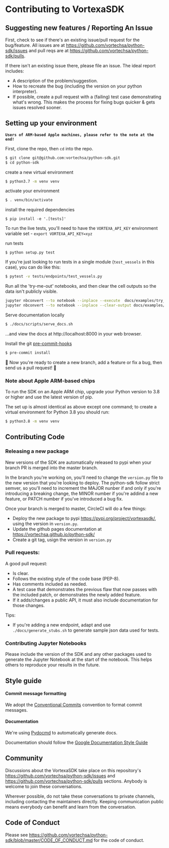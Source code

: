 # Contributing to VortexaSDK

## Suggesting new features / Reporting An Issue

First, check to see if there's an existing issue/pull request for the
bug/feature. All issues are at https://github.com/vortechsa/python-sdk/issues and pull reqs are at
https://github.com/vortechsa/python-sdk/pulls.

If there isn't an existing issue there, please file an issue. The
ideal report includes:

- A description of the problem/suggestion.
- How to recreate the bug (including the version on your python interpreter).
- If possible, create a pull request with a (failing) test case
  demonstrating what's wrong. This makes the process for fixing bugs
  quicker & gets issues resolved sooner.

## Setting up your environment

**`Users of ARM-based Apple machines, please refer to the note at the end!`**

First, clone the repo, then `cd` into the repo.

```bash
$ git clone git@github.com:vortechsa/python-sdk.git
$ cd python-sdk
```

create a new virtual environment

```bash
$ python3.7 -m venv venv
```

activate your environment

```bash
$ . venv/bin/activate
```

install the required dependencies

```
$ pip install -e '.[tests]'
```

To run the live tests, you'll need to have the `VORTEXA_API_KEY` environment variable set - `export VORTEXA_API_KEY=xyz`

run tests

```
$ python setup.py test
```

If you're just looking to run tests in a single module (`test_vessels` in this case), you can do like this:

```bash
$ pytest -v tests/endpoints/test_vessels.py
```

Run all the 'try-me-out' notebooks, and then clear the cell outputs so the data isn't publicly visible.

```bash
jupyter nbconvert --to notebook --inplace --execute  docs/examples/try_me_out/*.ipynb
jupyter nbconvert --to notebook --inplace --clear-output docs/examples/try_me_out/*.ipynb
```

Serve documentation locally

```bash
$ ./docs/scripts/serve_docs.sh
```

…and view the docs at http://localhost:8000 in your web browser.

Install the git [pre-commit-hooks](https://pre-commit.com/#3-install-the-git-hook-scripts)

```bash
$ pre-commit install
```

:tada: Now you're ready to create a new branch, add a feature or fix a bug, then send us a pull request! :tada:

### Note about Apple ARM-based chips

To run the SDK on an Apple ARM chip, upgrade your Python version to 3.8 or higher and use the latest version of pip.

The set up is almost identical as above except one command; to create a virtual environment for Python 3.8 you should run:

```bash
$ python3.8 -m venv venv
```

## Contributing Code

### Releasing a new package

New versions of the SDK are automatically released to pypi when your branch PR is merged into the master branch.

In the branch you're working on, you'll need to change the `version.py` file to the new version that you're looking to deploy.
The python-sdk follow strict semver, so you'll need to increment the MAJOR nunber if and only if you're introducing
a breaking change, the MINOR number if you're addind a new feature, or PATCH number if you've introduced a bug fix.

Once your branch is merged to master, CircleCI will do a few things:

- Deploy the new package to pypi https://pypi.org/project/vortexasdk/, using the version in `version.py`.
- Update the github pages documentation at https://vortechsa.github.io/python-sdk/
- Create a git tag, usign the version in `version.py`

### Pull requests:

A good pull request:

- Is clear.
- Follows the existing style of the code base (PEP-8).
- Has comments included as needed.
- A test case that demonstrates the previous flaw that now passes with
  the included patch, or demonstrates the newly added feature.
- If it adds/changes a public API, it must also include documentation
  for those changes.

Tips:

- If you're adding a new endpoint, adapt and use `./docs/generate_stubs.sh` to generate sample json data used for tests.

### Contributing Jupyter Notebooks

Please include the version of the SDK and any other packages used to generate the Jupyter Notebook at the start of the notebook. This helps others to reproduce your results in the future.

## Style guide

#### Commit message formatting

We adopt the [Conventional Commits](https://www.conventionalcommits.org) convention to format commit messages.

#### Documentation

We're using [Pydocmd](https://github.com/NiklasRosenstein/pydoc-markdown)
to automatically generate docs.

Documentation should follow the [Google Documentation Style Guide](https://developers.google.com/style/api-reference-comments)

## Community

Discussions about the VortexaSDK take place on this repository's https://github.com/vortechsa/python-sdk/issues and https://github.com/vortechsa/python-sdk/pulls sections. Anybody is welcome to join these conversations.

Wherever possible, do not take these conversations to private channels, including contacting the maintainers directly. Keeping communication public means everybody can benefit and learn from the conversation.

## Code of Conduct

Please see https://github.com/vortechsa/python-sdk/blob/master/CODE_OF_CONDUCT.md for the code of conduct.

